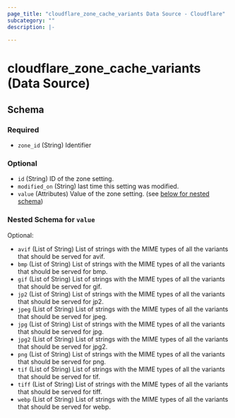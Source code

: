 ```yaml
---
page_title: "cloudflare_zone_cache_variants Data Source - Cloudflare"
subcategory: ""
description: |-
  
---
```


# cloudflare_zone_cache_variants (Data Source)




<!-- schema generated by tfplugindocs -->
## Schema

### Required

- `zone_id` (String) Identifier

### Optional

- `id` (String) ID of the zone setting.
- `modified_on` (String) last time this setting was modified.
- `value` (Attributes) Value of the zone setting. (see [below for nested schema](#nestedatt--value))

<a id="nestedatt--value"></a>
### Nested Schema for `value`

Optional:

- `avif` (List of String) List of strings with the MIME types of all the variants that should be served for avif.
- `bmp` (List of String) List of strings with the MIME types of all the variants that should be served for bmp.
- `gif` (List of String) List of strings with the MIME types of all the variants that should be served for gif.
- `jp2` (List of String) List of strings with the MIME types of all the variants that should be served for jp2.
- `jpeg` (List of String) List of strings with the MIME types of all the variants that should be served for jpeg.
- `jpg` (List of String) List of strings with the MIME types of all the variants that should be served for jpg.
- `jpg2` (List of String) List of strings with the MIME types of all the variants that should be served for jpg2.
- `png` (List of String) List of strings with the MIME types of all the variants that should be served for png.
- `tif` (List of String) List of strings with the MIME types of all the variants that should be served for tif.
- `tiff` (List of String) List of strings with the MIME types of all the variants that should be served for tiff.
- `webp` (List of String) List of strings with the MIME types of all the variants that should be served for webp.


